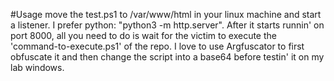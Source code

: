 #Usage
move the test.ps1 to /var/www/html in your linux machine and start a listener. I prefer python: "python3 -m http.server".
After it starts runnin' on port 8000, all you need to do is wait for the victim to execute the 'command-to-execute.ps1' of the repo. I love to use Argfuscator to first obfuscate it and then change the script into a base64 before testin' it on my lab windows.
